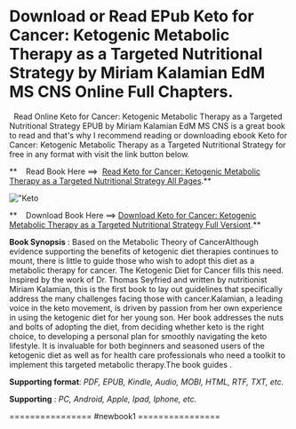  **Download or Read EPub Keto for Cancer: Ketogenic Metabolic Therapy as a Targeted Nutritional Strategy by Miriam Kalamian EdM MS CNS Online Full Chapters.**
=============================================================================================================================================================

  Read Online Keto for Cancer: Ketogenic Metabolic Therapy as a Targeted Nutritional Strategy EPUB by Miriam Kalamian EdM MS CNS is a great book to read and that's why I recommend reading or downloading ebook Keto for Cancer: Ketogenic Metabolic Therapy as a Targeted Nutritional Strategy for free in any format with visit the link button below.

**    Read Book Here ==>  [Read Keto for Cancer: Ketogenic Metabolic Therapy as a Targeted Nutritional Strategy All Pages](https://newbookintheword.blogspot.com/id/1603587012).**

![\"Keto](\"https://i.gr-assets.com/images/S/compressed.photo.goodreads.com/books/1490813786l/32761098.jpg\")

**    Download Book Here ==> [Download Keto for Cancer: Ketogenic Metabolic Therapy as a Targeted Nutritional Strategy Full Versiont](https://newbookintheword.blogspot.com/id/1603587012).**

**Book Synopsis** : Based on the Metabolic Theory of CancerAlthough evidence supporting the benefits of ketogenic diet therapies continues to mount, there is little to guide those who wish to adopt this diet as a metabolic therapy for cancer. The Ketogenic Diet for Cancer fills this need. Inspired by the work of Dr. Thomas Seyfried and written by nutritionist Miriam Kalamian, this is the first book to lay out guidelines that specifically address the many challenges facing those with cancer.Kalamian, a leading voice in the keto movement, is driven by passion from her own experience in using the ketogenic diet for her young son. Her book addresses the nuts and bolts of adopting the diet, from deciding whether keto is the right choice, to developing a personal plan for smoothly navigating the keto lifestyle. It is invaluable for both beginners and seasoned users of the ketogenic diet as well as for health care professionals who need a toolkit to implement this targeted metabolic therapy.The book guides .

**Supporting format**: _PDF, EPUB, Kindle, Audio, MOBI, HTML, RTF, TXT, etc._

**Supporting** : _PC, Android, Apple, Ipad, Iphone, etc._

================ #newbook1 ================